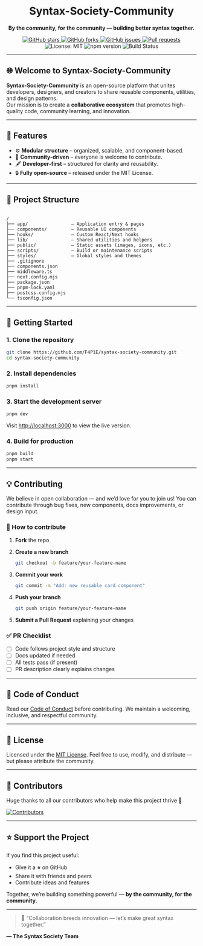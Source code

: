 <p align="center">
<h1 align="center">Syntax-Society-Community</h1>

<p align="center">
  <b>By the community, for the community — building better syntax together.</b>
</p>

<p align="center">
  <a href="https://github.com/F4P1E/syntax-society-community/stargazers">
    <img src="https://img.shields.io/github/stars/F4P1E/syntax-society-community?style=for-the-badge" alt="GitHub stars"/>
  </a>
  <a href="https://github.com/F4P1E/syntax-society-community/network/members">
    <img src="https://img.shields.io/github/forks/F4P1E/syntax-society-community?style=for-the-badge" alt="GitHub forks"/>
  </a>
  <a href="https://github.com/F4P1E/syntax-society-community/issues">
    <img src="https://img.shields.io/github/issues/F4P1E/syntax-society-community?style=for-the-badge" alt="GitHub issues"/>
  </a>
  <a href="https://github.com/F4P1E/syntax-society-community/pulls">
    <img src="https://img.shields.io/github/issues-pr/F4P1E/syntax-society-community?style=for-the-badge" alt="Pull requests"/>
  </a>
  <img src="https://img.shields.io/github/license/F4P1E/syntax-society-community?style=for-the-badge" alt="License: MIT"/>
  <img src="https://img.shields.io/npm/v/syntax-society-community?color=blue&style=for-the-badge" alt="npm version"/>
  <img src="https://img.shields.io/github/actions/workflow/status/F4P1E/syntax-society-community/ci.yml?style=for-the-badge" alt="Build Status"/>
</p>

---

## 🌐 Welcome to Syntax-Society-Community

**Syntax-Society-Community** is an open-source platform that unites developers, designers, and creators to share reusable components, utilities, and design patterns.  
Our mission is to create a **collaborative ecosystem** that promotes high-quality code, community learning, and innovation.

---

## 🧩 Features

- ⚙️ **Modular structure** – organized, scalable, and component-based.  
- 🧠 **Community-driven** – everyone is welcome to contribute.  
- 🖋️ **Developer-first** – structured for clarity and reusability.  
- 🔒 **Fully open-source** – released under the MIT License.

---

## 📁 Project Structure

```

/
├── app/                — Application entry & pages
├── components/         — Reusable UI components
├── hooks/              — Custom React/Next hooks
├── lib/                — Shared utilities and helpers
├── public/             — Static assets (images, icons, etc.)
├── scripts/            — Build or maintenance scripts
├── styles/             — Global styles and themes
├── .gitignore
├── components.json
├── middleware.ts
├── next.config.mjs
├── package.json
├── pnpm-lock.yaml
├── postcss.config.mjs
└── tsconfig.json

````

---

## 🚀 Getting Started

### 1. Clone the repository
```bash
git clone https://github.com/F4P1E/syntax-society-community.git
cd syntax-society-community
````

### 2. Install dependencies

```bash
pnpm install
```

### 3. Start the development server

```bash
pnpm dev
```

Visit [http://localhost:3000](http://localhost:3000) to view the live version.

### 4. Build for production

```bash
pnpm build
pnpm start
```

---

## 💡 Contributing

We believe in open collaboration — and we’d love for you to join us!
You can contribute through bug fixes, new components, docs improvements, or design input.

### 🧭 How to contribute

1. **Fork** the repo
2. **Create a new branch**

   ```bash
   git checkout -b feature/your-feature-name
   ```
3. **Commit your work**

   ```bash
   git commit -m "Add: new reusable card component"
   ```
4. **Push your branch**

   ```bash
   git push origin feature/your-feature-name
   ```
5. **Submit a Pull Request** explaining your changes

### ✅ PR Checklist

* [ ] Code follows project style and structure
* [ ] Docs updated if needed
* [ ] All tests pass (if present)
* [ ] PR description clearly explains changes

---

## 🧾 Code of Conduct

Read our [Code of Conduct](CODE_OF_CONDUCT.md) before contributing.
We maintain a welcoming, inclusive, and respectful community.

---

## 📜 License

Licensed under the [MIT License](LICENSE).
Feel free to use, modify, and distribute — but please attribute the community.

---

## 🤝 Contributors

Huge thanks to all our contributors who help make this project thrive 💙

[![Contributors](https://contrib.rocks/image?repo=F4P1E/syntax-society-community)](https://github.com/F4P1E/syntax-society-community/graphs/contributors)

---

## ⭐ Support the Project

If you find this project useful:

* Give it a **⭐** on GitHub
* Share it with friends and peers
* Contribute ideas and features

Together, we’re building something powerful — **by the community, for the community.**

---

> 💬 “Collaboration breeds innovation — let’s make great syntax together.”

**— The Syntax Society Team**
